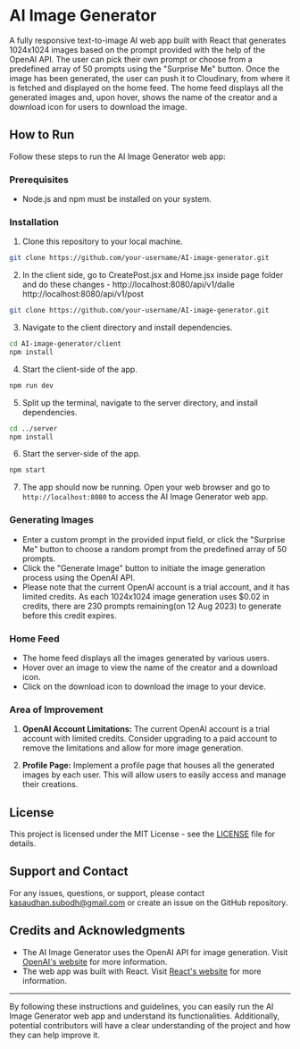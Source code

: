 # AI Image Generator

A fully responsive text-to-image AI web app built with React that generates 1024x1024 images based on the prompt provided with the help of the OpenAI API. The user can pick their own prompt or choose from a predefined array of 50 prompts using the "Surprise Me" button. Once the image has been generated, the user can push it to Cloudinary, from where it is fetched and displayed on the home feed. The home feed displays all the generated images and, upon hover, shows the name of the creator and a download icon for users to download the image.

## How to Run

Follow these steps to run the AI Image Generator web app:

### Prerequisites

- Node.js and npm must be installed on your system.

### Installation

1. Clone this repository to your local machine.

```bash
git clone https://github.com/your-username/AI-image-generator.git
```

2. In the client side, go to CreatePost.jsx and Home.jsx inside page folder and do these changes -
   http://localhost:8080/api/v1/dalle
   http://localhost:8080/api/v1/post

```bash
git clone https://github.com/your-username/AI-image-generator.git
```

3. Navigate to the client directory and install dependencies.

```bash
cd AI-image-generator/client
npm install
```

4. Start the client-side of the app.

```bash
npm run dev
```

5. Split up the terminal, navigate to the server directory, and install dependencies.

```bash
cd ../server
npm install
```

6. Start the server-side of the app.

```bash
npm start
```

7. The app should now be running. Open your web browser and go to `http://localhost:8080` to access the AI Image Generator web app.

### Generating Images

- Enter a custom prompt in the provided input field, or click the "Surprise Me" button to choose a random prompt from the predefined array of 50 prompts.
- Click the "Generate Image" button to initiate the image generation process using the OpenAI API.
- Please note that the current OpenAI account is a trial account, and it has limited credits. As each 1024x1024 image generation uses $0.02 in credits, there are 230 prompts remaining(on 12 Aug 2023) to generate before this credit expires.

### Home Feed

- The home feed displays all the images generated by various users.
- Hover over an image to view the name of the creator and a download icon.
- Click on the download icon to download the image to your device.

### Area of Improvement

1. **OpenAI Account Limitations:** The current OpenAI account is a trial account with limited credits. Consider upgrading to a paid account to remove the limitations and allow for more image generation.

2. **Profile Page:** Implement a profile page that houses all the generated images by each user. This will allow users to easily access and manage their creations.

## License

This project is licensed under the MIT License - see the [LICENSE](LICENSE) file for details.

## Support and Contact

For any issues, questions, or support, please contact [kasaudhan.subodh@gmail.com](mailto:kasaudhan.subodh@gmail.com) or create an issue on the GitHub repository.

## Credits and Acknowledgments

- The AI Image Generator uses the OpenAI API for image generation. Visit [OpenAI's website](https://openai.com/) for more information.
- The web app was built with React. Visit [React's website](https://reactjs.org/) for more information.

---

By following these instructions and guidelines, you can easily run the AI Image Generator web app and understand its functionalities. Additionally, potential contributors will have a clear understanding of the project and how they can help improve it.
